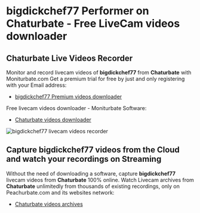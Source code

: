 # bigdickchef77 Performer on Chaturbate - Free LiveCam videos downloader

## Chaturbate Live Videos Recorder

Monitor and record livecam videos of **bigdickchef77** from **Chaturbate** with Moniturbate.com
Get a premium trial for free by just and only registering with your Email address:
* [bigdickchef77 Premium videos downloader](https://moniturbate.com/request-demo-licence-key.html)

Free livecam videos downloader - Moniturbate Software:
* [Chaturbate videos downloader](https://moniturbate.com/moniturbate-download-software.html)

![bigdickchef77 livecam videos recorder](https://peachurnet.com/templates/moniturbate-software.png)


## Capture bigdickchef77 videos from the Cloud and watch your recordings on Streaming

Without the need of downloading a software, capture **bigdickchef77** livecam videos from **Chaturbate** 100% online.
Watch Livecam archives from **Chaturbate** unlimitedly from thousands of existing recordings, only on Peachurbate.com and its websites network:
* [Chaturbate videos archives](https://peachurnet.com/)